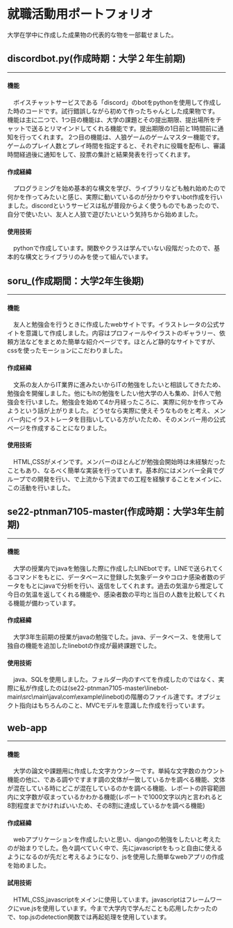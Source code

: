 # 就職活動用ポートフォリオ
大学在学中に作成した成果物の代表的な物を一部載せました。    
 
 
 
## discordbot.py(作成時期：大学２年生前期)
***
#### 機能
　ボイスチャットサービスである「discord」のbotをpythonを使用して作成した時のコードです。試行錯誤しながら初めて作ったちゃんとした成果物です。
機能は主に二つで、1つ目の機能は、大学の課題とその提出期限、提出場所をチャットで送るとリマインドしてくれる機能です。提出期限の1日前と1時間前に通知を行ってくれます。
2つ目の機能は、人狼ゲームのゲームマスター機能です。ゲームのプレイ人数とプレイ時間を指定すると、それぞれに役職を配布し、審議時間経過後に通知をして、投票の集計と結果発表を行ってくれます。
 
#### 作成経緯
　プログラミングを始め基本的な構文を学び、ライブラリなども触れ始めたので何かを作ってみたいと感じ、実際に動いているのが分かりやすいbot作成を行いました。discordというサービスは私が普段からよく使うものでもあったので、自分で使いたい、友人と人狼で遊びたいという気持ちから始めました。
 
#### 使用技術
　pythonで作成しています。関数やクラスは学んでいない段階だったので、基本的な構文とライブラリのみを使って組んでいます。    
 
 
 
 
## soru_(作成期間：大学2年生後期)
***
#### 機能
　友人と勉強会を行うときに作成したwebサイトです。イラストレータの公式サイトを意識して作成しました。内容はプロフィールやイラストのギャラリー、依頼方法などをまとめた簡単な紹介ページです。ほとんど静的なサイトですが、cssを使ったモーションにこだわりました。
 
#### 作成経緯
　文系の友人からIT業界に進みたいからITの勉強をしたいと相談してきたため、勉強会を開催しました。他にもItの勉強をしたい他大学の人も集め、計6人で勉強会を行いました。勉強会を始めて4か月経ったころに、実際に何かを作ってみようという話が上がりました。どうせなら実際に使えそうなものをと考え、メンバー内にイラストレータを目指いしている方がいたため、そのメンバー用の公式ページを作成することになりました。
 
#### 使用技術
　HTML,CSSがメインです。メンバーのほとんどが勉強会開始時は未経験だったこともあり、なるべく簡単な実装を行っています。基本的にはメンバー全員でグループでの開発を行い、で上流から下流までの工程を経験することをメインに、この活動を行いました。
 
## se22-ptnman7105-master(作成時期：大学3年生前期)
***
#### 機能
　大学の授業内でjavaを勉強した際に作成したLINEbotです。LINEで送られてくるコマンドをもとに、データベースに登録した気象データやコロナ感染者数のデータをもとにjavaで分析を行い、返信をしてくれます。過去の気温から推定して今日の気温を返してくれる機能や、感染者数の平均と当日の人数を比較してくれる機能が備わっています。
 
#### 作成経緯
　大学3年生前期の授業がjavaの勉強でした。java、データベース、を使用して独自の機能を追加したlinebotの作成が最終課題でした。
 
#### 使用技術
　java、SQLを使用しました。フォルダー内のすべてを作成したのではなく、実際に私が作成したのは(se22-ptnman7105-master\linebot-main\src\main\java\com\example\linebot)の階層のファイル達です。オブジェクト指向はもちろんのこと、MVCモデルを意識した作成を行っています。
 
## web-app
***
#### 機能
　大学の論文や課題用に作成した文字カウンターです。単純な文字数のカウント機能の他に、である調やですます調の文体が一致しているかを調べる機能、文体が混在している時にどこが混在しているのかを調べる機能、レポートの許容範囲内に文字数が収まっているかわかる機能(レポートで1000文字以内と言われると8割程度までかければいいため、その8割に達成しているかを調べる機能)
 
#### 作成経緯
　webアプリケーションを作成したいと思い、djangoの勉強をしたいと考えたのが始まりでした。色々調べていく中で、先にjavascriptをもっと自由に使えるようになるのが先だと考えるようになり、jsを使用した簡単なwebアプリの作成を始めました。
 
#### 試用技術
　HTML,CSS,javascriptをメインに使用しています。javascriptはフレームワークにvue.jsを使用しています。今まで大学内で学んだことも応用したかったので、top.jsのdetection関数では再起処理を使用しています。
